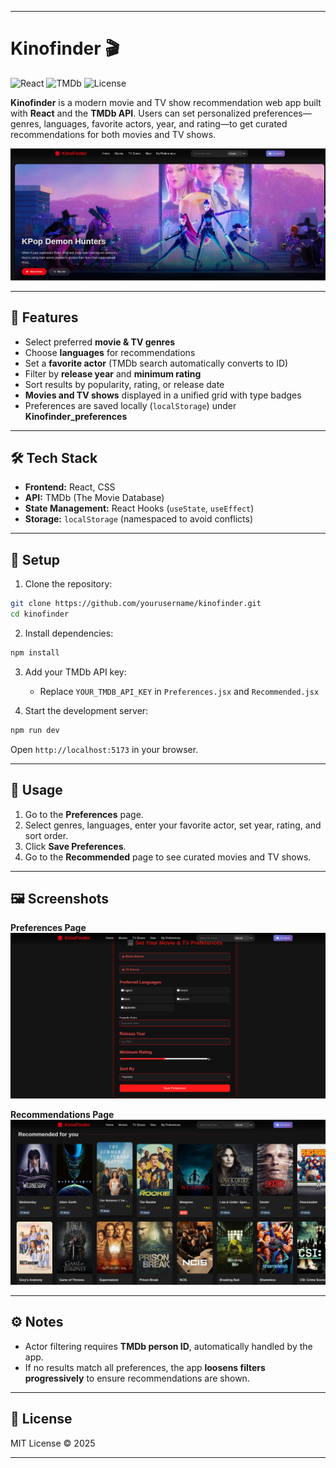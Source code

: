
---

# Kinofinder 🎬

![React](https://img.shields.io/badge/React-17.0-blue?logo=react) ![TMDb](https://img.shields.io/badge/TMDb-API-orange) ![License](https://img.shields.io/badge/License-MIT-green)

**Kinofinder** is a modern movie and TV show recommendation web app built with **React** and the **TMDb API**. Users can set personalized preferences—genres, languages, favorite actors, year, and rating—to get curated recommendations for both movies and TV shows.

![alt text](image.png)

---

## 🌟 Features

* Select preferred **movie & TV genres**
* Choose **languages** for recommendations
* Set a **favorite actor** (TMDb search automatically converts to ID)
* Filter by **release year** and **minimum rating**
* Sort results by popularity, rating, or release date
* **Movies and TV shows** displayed in a unified grid with type badges
* Preferences are saved locally (`localStorage`) under **Kinofinder\_preferences**

---

## 🛠 Tech Stack

* **Frontend:** React, CSS
* **API:** TMDb (The Movie Database)
* **State Management:** React Hooks (`useState`, `useEffect`)
* **Storage:** `localStorage` (namespaced to avoid conflicts)

---

## 🚀 Setup

1. Clone the repository:

```bash
git clone https://github.com/yourusername/kinofinder.git
cd kinofinder
```

2. Install dependencies:

```bash
npm install
```

3. Add your TMDb API key:

   * Replace `YOUR_TMDB_API_KEY` in `Preferences.jsx` and `Recommended.jsx`

4. Start the development server:

```bash
npm run dev
```

Open `http://localhost:5173` in your browser.

---

## 📌 Usage

1. Go to the **Preferences** page.
2. Select genres, languages, enter your favorite actor, set year, rating, and sort order.
3. Click **Save Preferences**.
4. Go to the **Recommended** page to see curated movies and TV shows.

---

## 🖼 Screenshots

**Preferences Page**
![alt text](image-1.png)

**Recommendations Page**
![alt text](image-2.png)

---

## ⚙️ Notes

* Actor filtering requires **TMDb person ID**, automatically handled by the app.
* If no results match all preferences, the app **loosens filters progressively** to ensure recommendations are shown.

---

## 📄 License

MIT License © 2025

---
